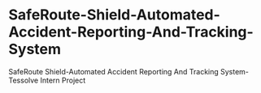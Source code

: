 # SafeRoute-Shield-Automated-Accident-Reporting-And-Tracking-System
SafeRoute Shield-Automated Accident Reporting And Tracking System-Tessolve Intern Project
